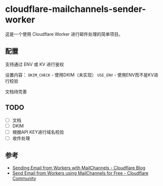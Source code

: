 # cloudflare-mailchannels-sender-worker

这是一个使用 Cloudflare Worker 进行邮件处理的简单项目。

## 配置
支持通过 ENV 或 KV 进行鉴权

设置内容：
`DKIM_CHECK` - 使用DKIM（未实现）
`USE_ENV` - 使用ENV而不是KV进行校验

文档待完善

## TODO
- [ ] 文档
- [ ] DKIM
- [ ] 根据API KEY进行域名校验
- [ ] 收件处理
## 参考

- [Sending Email from Workers with MailChannels - Cloudflare Blog](https://blog.cloudflare.com/sending-email-from-workers-with-mailchannels/)
- [Send Email from Workers using MailChannels for Free - Cloudflare Community](https://community.cloudflare.com/t/send-email-from-workers-using-mailchannels-for-free/361973)